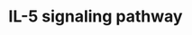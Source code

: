 ---
annotations:
- type: Pathway Ontology
  value: interleukin-5 signaling pathway
authors:
- MaintBot
- Mkutmon
- Eweitz
description: ''
last-edited: 2021-05-23
organisms:
- Gallus gallus
redirect_from:
- /index.php/Pathway:WP744
- /instance/WP744
schema-jsonld:
- '@context': https://schema.org/
  '@id': https://wikipathways.github.io/pathways/WP744.html
  '@type': Dataset
  creator:
    '@type': Organization
    name: WikiPathways
  description: ''
  keywords:
  - ITGAM
  - CDKN1B
  - NFKB1
  - NFKBIA
  - ICAM1
  - BTK
  - IL5RA
  - ICAM3
  - PIK3R1
  - CSF2RB
  - ALOX5AP
  - DNM2
  - IL5
  - ATF2
  - MAP2K2
  - STAT5B
  - PRKCD
  - GRB2
  - PTK2B
  - JAK2
  - PTPN6
  - STAT5A
  - KRAS
  - CRKL
  - UNC119
  - JAK1
  - RCJMB04_17i9
  - CTNNB1
  - RAF1
  - PIM1
  - CBL
  - STAT3
  - PRKCB
  - JUN
  - HCK
  - HRAS
  - RAPGEF1
  - RAP1GAP
  - IL2RB
  - PIK3CG
  - HCLS1
  - MAPK14
  - RPS6KA1
  - VAV1
  - ALOX5
  - LYN
  - AKT1
  - PIK3R2
  - RCJMB04_35e13
  - GSK3A
  - ITGB2
  - SHC1
  - SHC2
  - FOXO3
  - BAX
  - SH2B2
  - SOCS1
  - MAPK1
  - PLA2G4A
  - GSK3B
  - RCJMB04_19o18
  - PTPN11
  - RAC1
  - ELK1
  - MAPK3
  - SOX4
  - RCJMB04_11l21
  - CCND3
  - MAPK9
  license: CC0
  name: IL-5 signaling pathway
seo: CreativeWork
title: IL-5 signaling pathway
wpid: WP744
---